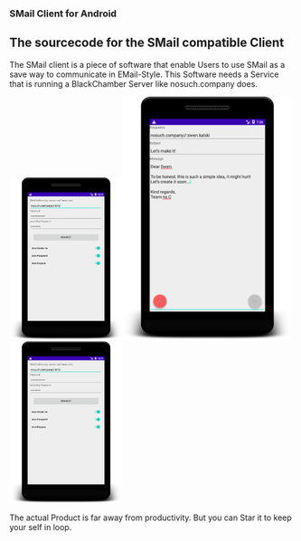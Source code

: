 ### SMail Client for Android

## The sourcecode for the SMail compatible Client

The SMail client is a piece of software that enable Users to use SMail as a save way to communicate in EMail-Style.
This Software needs a Service that is running a BlackChamber Server like nosuch.company does.

<img src="device-2021-02-10-123959.png" width="200"><img src="device-2021-02-10-192639.png" width="300"><img src="device-2021-02-10-123959.png" width="200">

The actual Product is far away from productivity.
But you can Star it to keep your self in loop.

